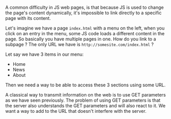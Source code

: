 A common difficulty in JS web pages, is that because JS is used to change the page's content dynamically, it's impossible to link directly to a specific page with its content.

Let's imagine we have a page `index.html` with a menu on the left, when you click on an entry in the menu, some JS code loads a different content in the page. So basically you have multiple pages in one. How do you link to a subpage ? The only URL we have is `http://somesite.com/index.html` ?

Let say we have 3 items in our menu:
- Home
- News
- About

Then we need a way to be able to access these 3 sections using some URL.

A classical way to transmit information on the web is to use GET parameters as we have seen previously. The problem of using GET parameters is that the server also understands the GET parameters and will also react to it. We want a way to add to the URL that doesn't interfere with the server.
